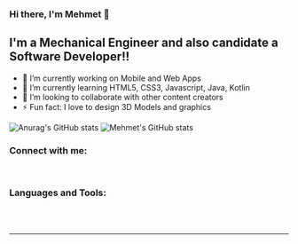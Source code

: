 ### Hi there, I'm Mehmet 👋
## I'm a Mechanical Engineer and also candidate a Software Developer!!

- 🔭 I’m currently working on Mobile and Web Apps 
- 🌱 I’m currently learning HTML5, CSS3, Javascript, Java, Kotlin
- 👯 I’m looking to collaborate with other content creators
- ⚡ Fun fact: I love to design 3D Models and graphics

![Anurag's GitHub stats](https://github-readme-stats.vercel.app/api?username=anuraghazra&theme=dark&show_icons=true)
![Mehmet's GitHub stats](https://github-readme-stats.vercel.app/api?username=Mehmet-D-Q1&theme=dark&show_icons=true)


### Connect with me:



<br />

### Languages and Tools:

<br />
<br />

---

